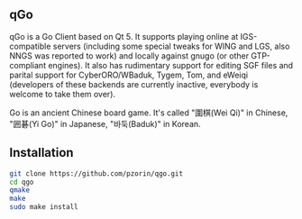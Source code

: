 ## qGo 

qGo is a Go Client based on Qt 5.
It supports playing online at IGS-compatible servers (including some special tweaks for WING and LGS, also NNGS was reported to work) and locally against gnugo (or other GTP-compliant engines).
It also has rudimentary support for editing SGF files and parital support for CyberORO/WBaduk, Tygem, Tom, and eWeiqi (developers of these backends are currently inactive, everybody is welcome to take them over).

Go is an ancient Chinese board game. It's called "圍棋(Wei Qi)" in Chinese, "囲碁(Yi Go)" in Japanese, "바둑(Baduk)" in Korean.


Installation
------------
```sh
git clone https://github.com/pzorin/qgo.git
cd qgo
qmake
make
sudo make install
```
